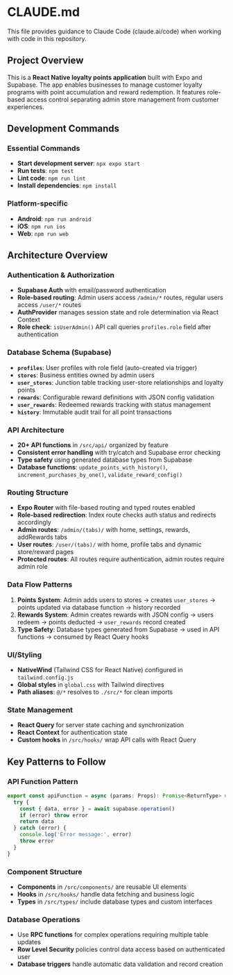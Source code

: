 # CLAUDE.md

This file provides guidance to Claude Code (claude.ai/code) when working with code in this repository.

## Project Overview

This is a **React Native loyalty points application** built with Expo and Supabase. The app enables businesses to manage customer loyalty programs with point accumulation and reward redemption. It features role-based access control separating admin store management from customer experiences.

## Development Commands

### Essential Commands
- **Start development server**: `npx expo start`
- **Run tests**: `npm test`
- **Lint code**: `npm run lint`
- **Install dependencies**: `npm install`

### Platform-specific
- **Android**: `npm run android`
- **iOS**: `npm run ios` 
- **Web**: `npm run web`

## Architecture Overview

### Authentication & Authorization
- **Supabase Auth** with email/password authentication
- **Role-based routing**: Admin users access `/admin/*` routes, regular users access `/user/*` routes
- **AuthProvider** manages session state and role determination via React Context
- **Role check**: `isUserAdmin()` API call queries `profiles.role` field after authentication

### Database Schema (Supabase)
- **`profiles`**: User profiles with role field (auto-created via trigger)
- **`stores`**: Business entities owned by admin users
- **`user_stores`**: Junction table tracking user-store relationships and loyalty points
- **`rewards`**: Configurable reward definitions with JSON config validation
- **`user_rewards`**: Redeemed rewards tracking with status management
- **`history`**: Immutable audit trail for all point transactions

### API Architecture
- **20+ API functions** in `/src/api/` organized by feature
- **Consistent error handling** with try/catch and Supabase error checking
- **Type safety** using generated database types from Supabase
- **Database functions**: `update_points_with_history()`, `increment_purchases_by_one()`, `validate_reward_config()`

### Routing Structure
- **Expo Router** with file-based routing and typed routes enabled
- **Role-based redirection**: Index route checks auth status and redirects accordingly
- **Admin routes**: `/admin/(tabs)/` with home, settings, rewards, addRewards tabs
- **User routes**: `/user/(tabs)/` with home, profile tabs and dynamic store/reward pages
- **Protected routes**: All routes require authentication, admin routes require admin role

### Data Flow Patterns
1. **Points System**: Admin adds users to stores → creates `user_stores` → points updated via database function → history recorded
2. **Rewards System**: Admin creates rewards with JSON config → users redeem → points deducted → `user_rewards` record created
3. **Type Safety**: Database types generated from Supabase → used in API functions → consumed by React Query hooks

### UI/Styling
- **NativeWind** (Tailwind CSS for React Native) configured in `tailwind.config.js`
- **Global styles** in `global.css` with Tailwind directives
- **Path aliases**: `@/*` resolves to `./src/*` for clean imports

### State Management
- **React Query** for server state caching and synchronization
- **React Context** for authentication state
- **Custom hooks** in `/src/hooks/` wrap API calls with React Query

## Key Patterns to Follow

### API Function Pattern
```typescript
export const apiFunction = async (params: Props): Promise<ReturnType> => {
  try {
    const { data, error } = await supabase.operation()
    if (error) throw error
    return data
  } catch (error) {
    console.log('Error message:', error)
    throw error
  }
}
```

### Component Structure
- **Components** in `/src/components/` are reusable UI elements
- **Hooks** in `/src/hooks/` handle data fetching and business logic
- **Types** in `/src/types/` include database types and custom interfaces

### Database Operations
- Use **RPC functions** for complex operations requiring multiple table updates
- **Row Level Security** policies control data access based on authenticated user
- **Database triggers** handle automatic data validation and record creation